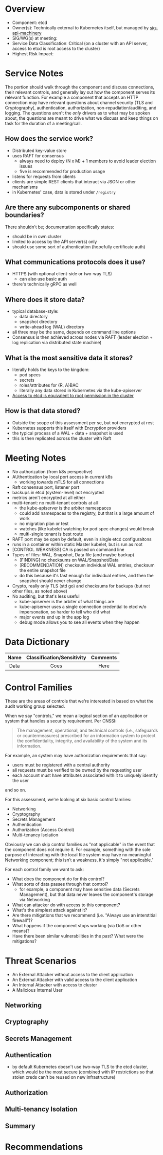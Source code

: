 # Overview

- Component: etcd
- Owner(s): Technically external to Kubernetes itself, but managed by [sig-api-machinery](https://github.com/kubernetes/community/tree/master/sig-api-machinery)
- SIG/WG(s) at meeting:
- Service Data Classification: Critical (on a cluster with an API server, access to etcd is root access to the cluster)
- Highest Risk Impact:

# Service Notes

The portion should walk through the component and discuss connections, their relevant controls, and generally lay out how the component serves its relevant function. For example
a component that accepts an HTTP connection may have relevant questions about channel security (TLS and Cryptography), authentication, authorization, non-repudiation/auditing,
and logging. The questions aren't the *only* drivers as to what may be spoken about, the questions are meant to drive what we discuss and keep things on task for the duration
of a meeting/call.

## How does the service work?

- Distributed key-value store
- uses RAFT for consensus
  - always need to deploy (N x M) + 1 members to avoid leader election issues
  - five is recommended for production usage
- listens for requests from clients
- clients are simple REST clients that interact via JSON or other mechanisms
- in Kubernetes' case, data is stored under `/registry`

## Are there any subcomponents or shared boundaries?

There shouldn't be; documentation specifically states:

- should be in own cluster
- limited to access by the API server(s) only
- should use some sort of authentication (hopefully certificate auth)

## What communications protocols does it use?

- HTTPS (with optional client-side or two-way TLS)
  - can also use basic auth
- there's technically gRPC as well

## Where does it store data?

- typical database-style:
  - data directory
  - snapshot directory
  - write-ahead log (WAL) directory
- all three may be the same, depends on command line options
- Consensus is then achieved across nodes via RAFT (leader election + log replication via distributed state machine)

## What is the most sensitive data it stores?

- literally holds the keys to the kingdom:
  - pod specs
  - secrets
  - roles/attributes for {R, A}BAC
  - literally any data stored in Kubernetes via the kube-apiserver
- [Access to etcd is equivalent to root permission in the cluster](https://kubernetes.io/docs/tasks/administer-cluster/configure-upgrade-etcd/#securing-etcd-clusters) 

## How is that data stored?

- Outside the scope of this assessment per se, but not encrypted at rest
- Kubernetes supports this itself with Encryption providers
- the typical process of a WAL + data + snapshot is used
- this is then replicated across the cluster with Raft

# Meeting Notes

- No authorization (from k8s perspective)
- AUthentication by local port access in current k8s
  - working towards mTLS for all connections
- Raft consensus port, listener port
- backups in etcd (system-level) not encrypted 
- metrics aren't encrypted at all either 
- multi-tenant: no multi-tenant controls at all
  - the kube-apiserver is the arbiter namespaces
  - could add namespaces to the registry, but that is a large amount of work
  - no migration plan or test
  - watches (like kubelet watching for pod spec changes) would break
  - multi-single tenant is best route
- RAFT port may be open by default, even in single etcd configuraitons
- runs in a container within static Master kubelet, but is run as root
- [CONTROL WEAKNESS] CA is passed on command line
- Types of files: WAL, Snapshot, Data file (and maybe backup)
  - [FINDING] no checksums on WAL/Snapshot/Data
  - [RECOMMENDATION] checksum individual WAL entries, checksum the entire snapshot file
  - do this because it's fast enough for individual entries, and then the snapshot should never change
- Crypto, really only TLS (std go) and checksums for backups (but not other files, as noted above)
- No auditing, but that's less useful
  - kube-apiserver is the arbiter of what things are
  - kube-apiserver uses a single connection credential to etcd w/o impersonation, so harder to tell who did what
  - major events end up in the app log
  - debug mode allows you to see all events when they happen

# Data Dictionary

| Name | Classification/Sensitivity | Comments |
| :--: | :--: | :--: |
| Data | Goes | Here |

# Control Families 

These are the areas of controls that we're interested in based on what the audit working group selected. 

When we say "controls," we mean a logical section of an application or system that handles a security requirement. Per CNSSI:

> The management, operational, and technical controls (i.e., safeguards or countermeasures) prescribed for an information system to protect the confidentiality, integrity, and availability of the system and its information.

For example, an system may have authorization requirements that say:

- users must be registered with a central authority
- all requests must be verified to be owned by the requesting user
- each account must have attributes associated with it to uniquely identify the user

and so on. 

For this assessment, we're looking at six basic control families:

- Networking
- Cryptography
- Secrets Management
- Authentication
- Authorization (Access Control)
- Multi-tenancy Isolation

Obviously we can skip control families as "not applicable" in the event that the component does not require it. For example,
something with the sole purpose of interacting with the local file system may have no meaningful Networking component; this
isn't a weakness, it's simply "not applicable."

For each control family we want to ask:

- What does the component do for this control?
- What sorts of data passes through that control? 
  - for example, a component may have sensitive data (Secrets Management), but that data never leaves the component's storage via Networking
- What can attacker do with access to this component?
- What's the simplest attack against it?
- Are there mitigations that we recommend (i.e. "Always use an interstitial firewall")?
- What happens if the component stops working (via DoS or other means)?
- Have there been similar vulnerabilities in the past? What were the mitigations?

# Threat Scenarios

- An External Attacker without access to the client application
- An External Attacker with valid access to the client application
- An Internal Attacker with access to cluster
- A Malicious Internal User

## Networking

## Cryptography

## Secrets Management

## Authentication

- by default Kubernetes doesn't use two-way TLS to the etcd cluster, which would be the most secure (combined with IP restrictions so that stolen creds can't be reused on new infrastructure)

## Authorization

## Multi-tenancy Isolation

## Summary

# Recommendations

